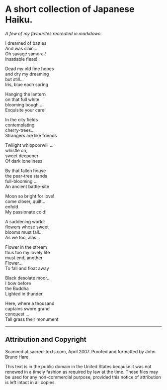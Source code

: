 # A short collection of Japanese Haiku.

*A few of my favourites recreated in markdown.*

I dreamed of battles<br>And was slain...<br>Oh savage samurai!<br>Insatiable fleas!

Dead my old fine hopes<br>and dry my dreaming<br>but still...<br>Iris, blue each spring

Hanging the lantern<br>on that full white<br>blooming bough...<br>Exquisite your care!

In the city fields<br>contemplating<br>cherry-trees...<br>Strangers are like friends

Twilight whippoorwill ...<br>whistle on,<br>sweet deepener<br>Of dark loneliness

By that fallen house<br>the pear-tree stands<br>full-blooming ...<br>An ancient battle-site

Moon so bright for love!<br>come closer, quilt...<br>enfold<br>My passionate cold!

A saddening world:<br>flowers whose sweet<br>blooms must fall...<br>As we too, alas...

Flower in the stream<br>thus too my lovely life<br>must end, another<br>Flower...<br>To fall and float away

Black desolate moor...<br>I bow before<br>the Buddha<br>Lighted in thunder

Here, where a thousand<br>captains swore grand<br>conquest ...<br>Tall grass their monument

---

## Attribution and Copyright ##
Scanned at sacred-texts.com, April 2007. Proofed and formatted by John Bruno Hare.

This text is in the public domain in the United States because it was not renewed in a timely fashion as required by law at the time. These files may be used for any non-commercial purpose, provided this notice of attribution is left intact in all copies.


